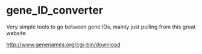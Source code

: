 # gene_ID_converter

Very simple tools to go between gene IDs, mainly just pulling from this great website

http://www.genenames.org/cgi-bin/download
